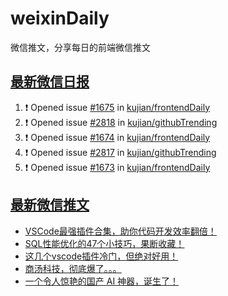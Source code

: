 # weixinDaily
微信推文，分享每日的前端微信推文

## [最新微信日报](https://github.com/kujian/weixinDaily/issues)

<!--START_SECTION:activity-->
1. ❗ Opened issue [#1675](https://github.com/kujian/frontendDaily/issues/1675) in [kujian/frontendDaily](https://github.com/kujian/frontendDaily)
2. ❗ Opened issue [#2818](https://github.com/kujian/githubTrending/issues/2818) in [kujian/githubTrending](https://github.com/kujian/githubTrending)
3. ❗ Opened issue [#1674](https://github.com/kujian/frontendDaily/issues/1674) in [kujian/frontendDaily](https://github.com/kujian/frontendDaily)
4. ❗ Opened issue [#2817](https://github.com/kujian/githubTrending/issues/2817) in [kujian/githubTrending](https://github.com/kujian/githubTrending)
5. ❗ Opened issue [#1673](https://github.com/kujian/frontendDaily/issues/1673) in [kujian/frontendDaily](https://github.com/kujian/frontendDaily)
<!--END_SECTION:activity-->


## [最新微信推文](https://weixin.qdkfweb.cn/)

<!-- BLOG-POST-LIST:START -->
- [VSCode最强插件合集，助你代码开发效率翻倍！](https://weixin.qdkfweb.cn/41667.html)
- [SQL性能优化的47个小技巧，果断收藏！](https://weixin.qdkfweb.cn/41668.html)
- [这几个vscode插件冷门，但绝对好用！](https://weixin.qdkfweb.cn/41671.html)
- [商汤科技，彻底爆了。。。](https://weixin.qdkfweb.cn/41676.html)
- [一个令人惊艳的国产 AI 神器，诞生了！](https://weixin.qdkfweb.cn/41674.html)
<!-- BLOG-POST-LIST:END -->